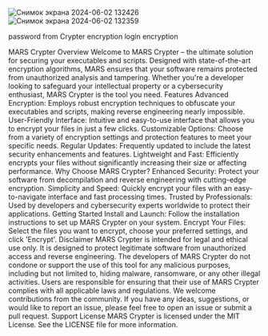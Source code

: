 ![Снимок экрана 2024-06-02 132426](https://github.com/Hdhd8329/MARS-Crypter/assets/171423192/dfd37ba1-2935-4368-a827-6ffca23c07b3)
![Снимок экрана 2024-06-02 132359](https://github.com/Hdhd8329/MARS-Crypter/assets/171423192/8e86d053-4194-4cd8-8573-fc4012080a25)

password from Crypter encryption 
login encryption

MARS Crypter
Overview
Welcome to MARS Crypter – the ultimate solution for securing your executables and scripts. Designed with state-of-the-art encryption algorithms, MARS ensures that your software remains protected from unauthorized analysis and tampering. Whether you're a developer looking to safeguard your intellectual property or a cybersecurity enthusiast, MARS Crypter is the tool you need.
Features
Advanced Encryption: Employs robust encryption techniques to obfuscate your executables and scripts, making reverse engineering nearly impossible.
User-Friendly Interface: Intuitive and easy-to-use interface that allows you to encrypt your files in just a few clicks.
Customizable Options: Choose from a variety of encryption settings and protection features to meet your specific needs.
Regular Updates: Frequently updated to include the latest security enhancements and features.
Lightweight and Fast: Efficiently encrypts your files without significantly increasing their size or affecting performance.
Why Choose MARS Crypter?
Enhanced Security: Protect your software from decompilation and reverse engineering with cutting-edge encryption.
Simplicity and Speed: Quickly encrypt your files with an easy-to-navigate interface and fast processing times.
Trusted by Professionals: Used by developers and cybersecurity experts worldwide to protect their applications.
Getting Started
Install and Launch: Follow the installation instructions to set up MARS Crypter on your system.
Encrypt Your Files: Select the files you want to encrypt, choose your preferred settings, and click 'Encrypt'.
Disclaimer
MARS Crypter is intended for legal and ethical use only. It is designed to protect legitimate software from unauthorized access and reverse engineering. The developers of MARS Crypter do not condone or support the use of this tool for any malicious purposes, including but not limited to, hiding malware, ransomware, or any other illegal activities. Users are responsible for ensuring that their use of MARS Crypter complies with all applicable laws and regulations.
We welcome contributions from the community. If you have any ideas, suggestions, or would like to report an issue, please feel free to open an issue or submit a pull request.
Support
License
MARS Crypter is licensed under the MIT License. See the LICENSE file for more information.
